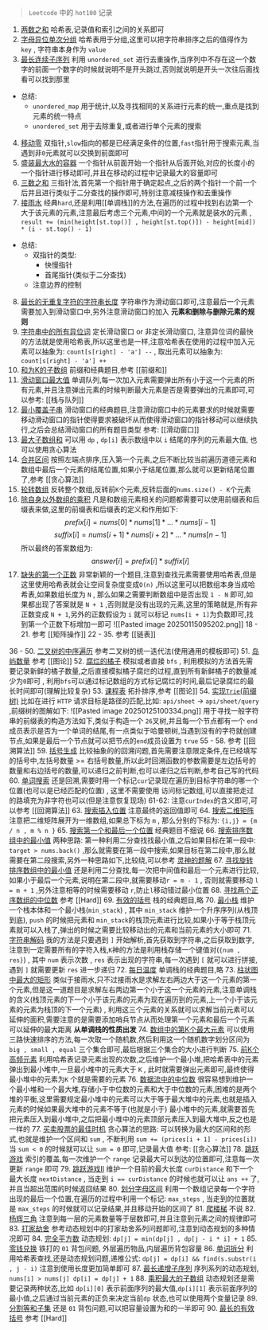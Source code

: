 > `Leetcode` 中的 `hot100` 记录
1. [两数之和](https://leetcode.cn/problems/two-sum/description/?envType=study-plan-v2&envId=top-100-liked) 哈希表,记录值和索引之间的关系即可
2. [字母异位单次分组](https://leetcode.cn/problems/group-anagrams/submissions/590138550/?envType=study-plan-v2&envId=top-100-liked) 哈希表用于分组,这里可以把字符串排序之后的值得作为 `key` , 字符串本身作为 `value`
3. [最长连续子序列](https://leetcode.cn/problems/longest-consecutive-sequence/?envType=study-plan-v2&envId=top-100-liked) 利用 `unordered_set` 进行去重操作,当序列中不存在这一个数字的前面一个数字的时候就说明不是开头跳过,否则就说明是开头一次往后面找看可以找到那里
- 总结: 
	- `unordered_map` 用于统计,以及寻找相同的关系进行元素的统一,重点是找到元素的统一特点
	- `unordered_set` 用于去除重复,或者进行单个元素的搜索
4. [移动零](https://leetcode.cn/problems/move-zeroes/submissions/590156805/?envType=study-plan-v2&envId=top-100-liked) 双指针,`slow`指向的都是已经满足条件的位置,`fast`指针用于搜索元素,当遇到非`0`元素就可以交换到前面即可
5. [盛装最大水的容器](https://leetcode.cn/problems/container-with-most-water/description/?envType=study-plan-v2&envId=top-100-liked) 一个指针从前面开始一个指针从后面开始,对应的长度小的一个指针进行移动即可,并且在移动的过程中记录最大的容量即可
6. [三数之和](https://leetcode.cn/problems/3sum/?envType=study-plan-v2&envId=top-100-liked) 三指针法,首先第一个指针用于确定起点,之后的两个指针一个前一个后并且进行类似于二分查找的操作即可,特别注意减枝操作和去重操作
7. [接雨水](https://leetcode.cn/problems/trapping-rain-water/description/?envType=study-plan-v2&envId=top-100-liked) 经典`hard`,还是利用[[单调栈]]的方法,在遍历的过程中找到右边第一个大于该元素的元素,注意最后考虑三个元素,中间的一个元素就是装水的元素 , `result += (min(height[st.top()] , height[st.top()]) - height[mid]) * (i - st.top() - 1)` 
- 总结: 
	- 双指针的类型:
		- 快慢指针
		- 首尾指针(类似于二分查找)
	- 注意边界的控制
8. [最长的无重复字符的字符串长度](https://leetcode.cn/problems/longest-substring-without-repeating-characters/?envType=study-plan-v2&envId=top-100-liked) 字符串作为滑动窗口即可,注意最后一个元素需要加入到滑动窗口中,另外注意滑动窗口的加入 **元素和删除与删除元素的规则**
9. [字符串中的所有异位词](https://leetcode.cn/problems/find-all-anagrams-in-a-string/submissions/590357930/?envType=study-plan-v2&envId=top-100-liked) 定长滑动窗口 or 非定长滑动窗口, 注意异位词的最快的方法就是使用哈希表,所以这里也是一样,注意哈希表在使用的过程中加入元素可以抽象为: `count[s[right] - 'a'] --`  , 取出元素可以抽象为:  `count[s[right] - 'a'] ++`   
10. [和为K的子数组](https://leetcode.cn/problems/subarray-sum-equals-k/?envType=study-plan-v2&envId=top-100-liked) 前缀和经典题目,参考 [[前缀和]] 
11. [滑动窗口最大值](https://leetcode.cn/problems/sliding-window-maximum/?envType=study-plan-v2&envId=top-100-liked) 单调队列,每一次加入元素需要弹出所有小于这一个元素的所有元素,并且注意弹出元素的时候判断最大元素是否是需要弹出的元素即可,可以参考: [[栈与队列]] 
12. [最小覆盖子串](https://leetcode.cn/problems/minimum-window-substring/description/?envType=study-plan-v2&envId=top-100-liked) 滑动窗口的经典题目,注意滑动窗口中的元素要求的时候就需要移动滑动窗口的指针使得要求被破坏从而使得滑动窗口的指针移动可以继续执行,之后会总结滑动窗口的所有题目类型 参考: [[滑动窗口]]  
13. [最大子数组和](https://leetcode.cn/problems/maximum-subarray/description/?envType=study-plan-v2&envId=top-100-liked) 可以用 `dp` , `dp[i]` 表示数组中以 `i` 结尾的序列的元素最大值, 也可以使用贪心算法
14. [合并区间](https://leetcode.cn/problems/merge-intervals/description/?envType=study-plan-v2&envId=top-100-liked) 按照左端点排序,压入第一个元素,之后不断比较当前遍历道德元素和数组中最后一个元素的结尾位置,如果小于结尾位置,那么就可以更新结尾位置了,参考 [[贪心算法]]  
15. [轮转数组](https://leetcode.cn/problems/rotate-array/description/?envType=study-plan-v2&envId=top-100-liked)  反转整个数组,反转前`K`个元素,反转后面的`nums.size() - K`个元素
16. [除自身以外数组的乘积](https://leetcode.cn/problems/product-of-array-except-self/?envType=study-plan-v2&envId=top-100-liked) 凡是和数组元素相关的问题都需要可以使用前缀表和后缀表来做,这里的前缀表和后缀表的定义和作用如下:
$$
prefix[i] = nums[0] * nums[1] * ... * nums[i - 1]
$$
$$
suffix[i] = nums[i + 1] * nums[i + 2] * ... * nums[n - 1]
$$
所以最终的答案数组为:
$$
answer[i] = prefix[i] * suffix[i]
$$
17. [缺失的第一个正数](https://leetcode.cn/problems/first-missing-positive/description/?envType=study-plan-v2&envId=top-100-liked) 非常新颖的一个题目,注意到查找元素需要使用哈希表,但是这里使用哈希表就会让空间复杂度变成`O(n)` ,所以这里可以把数组本身当成哈希表,如果数组长度为 `N` , 那么如果之需要判断数组中是否出现 `1 - N` 即可,如果都出现了答案就是 `N + 1` ,否则就是没有出现的元素,这里的策略就是,所有非正数变成 `N + 1`,另外的正数假设为 `i` 就可以标记 `nums[i + 1]`为负数即可,找到第一个正数下标增加一即可
![[Pasted image 20250115095202.png]]
18 - 21. 参考 [[矩阵操作]] 
22 - 35. 参考 [[链表]] 

36 - 50. [二叉树的中序遍历](https://leetcode.cn/studyplan/top-100-liked/) 参考二叉树的统一迭代法(使用通用的模板即可)
51. [岛屿数量](https://leetcode.cn/problems/number-of-islands/submissions/595073206/?envType=study-plan-v2&envId=top-100-liked)  参考 [[图论]] 
52. [腐烂的橘子](https://leetcode.cn/problems/rotting-oranges/submissions/595079877/?envType=study-plan-v2&envId=top-100-liked) 模拟或者直接 `bfs` , 利用模拟的方法首先需要记录新鲜的橘子数量,之后直接模拟橘子腐烂的过程,直到所有新鲜橘子的数量减少为`0`即可 , 利用`bfs`可以通过标记数组的方式标记腐烂的时间,最后记录腐烂的最长时间即可(理解比较复杂)
53. [课程表](https://leetcode.cn/problems/course-schedule/solutions/18806/course-schedule-tuo-bu-pai-xu-bfsdfsliang-chong-fa/?envType=study-plan-v2&envId=top-100-liked) 拓扑排序,参考 [[图论]] 
54. [实现`Trie`(前缀树)](https://leetcode.cn/problems/implement-trie-prefix-tree/description/?envType=study-plan-v2&envId=top-100-liked) 比如在进行 `HTTP` 请求目标是路径的匹配,比如: `api/sheet` -> `api/sheet/query` ,前缀树的图解如下:
![[Pasted image 20250125100334.png]]
用于寻找一般字符串的前缀表的构造方法如下,类似于构造一个 `26`叉树,并且每一个节点都有一个 `end`成员表示是否为一个单词的结尾,有一点类似于哈曼顿树,当遇到没有的字符就创建节点,如果是最后一个节点就可以把节点的`end`成员设置为 `true` 
55 - 58. 参考 [[回溯算法]]
59. [括号生成](https://leetcode.cn/problems/generate-parentheses/?envType=study-plan-v2&envId=top-100-liked) 比较抽象的的回溯问题,首先需要注意限定条件,在已经填写的括号中,左括号数量 >= 右括号数量,所以此时回溯函数的参数需要是左边括号的数量和右边括号的数量,可以递归之前判断,也可以递归之后判断,参考自己写的代码
60. [单词搜索](https://leetcode.cn/problems/word-search/description/?envType=study-plan-v2&envId=top-100-liked)  还是回溯,需要时用一个标记`cur`记录现在遍历到目标字符串的哪一个位置(也可以是已经匹配的位置) , 这里不需要使用 访问标记数组,可以直接把走过的路填充为非字符也可以(但是注意恢复现场)
61-62: 注意`curIndex`的含义即可,可以参考 [[回溯算法]] 
63. [搜索插入位置](https://leetcode.cn/problems/search-insert-position/description/?envType=study-plan-v2&envId=top-100-liked) 注意最终的返回值即可
64. [搜索二维矩阵](https://leetcode.cn/problems/search-a-2d-matrix/description/?envType=study-plan-v2&envId=top-100-liked) 注意把二维矩阵展开为一维数组,如果总下标为 `m` , 那么分别的下标为: `{i,j} = {m / n , m % n }` 
65. [搜索第一个和最后一个位置](https://leetcode.cn/problems/find-first-and-last-position-of-element-in-sorted-array/description/?envType=study-plan-v2&envId=top-100-liked) 经典题目不细说
66. [搜索排序数组中的最小值](https://leetcode.cn/problems/find-minimum-in-rotated-sorted-array/description/?envType=study-plan-v2&envId=top-100-liked)  两种思路: 第一种利用二分查找找最小值,之后如果目标在第一段中: `target > nums.back()` ,那么就需要在第一段中搜索,如果目标在第二段中,那么就需要在第二段搜索,另外一种思路如下,比较绕,可以参考 [灵神的题解](https://leetcode.cn/u/endlesscheng/) 
67. [寻找旋转排序数组中的最小值](https://leetcode.cn/problems/find-minimum-in-rotated-sorted-array/description/?envType=study-plan-v2&envId=top-100-liked) 还是利用二分查找,每一次把中间值和最后一个元素进行比较,如果小于最后一个元素,说明在第二段中,就需要移动`r = m - 1` , 否则就需要移动 `l = m + 1` ,另外注意相等的时候需要移动 `r`,防止`l`移动错过最小位置 
68. [寻找两个正序数组的中位数](https://leetcode.cn/problems/median-of-two-sorted-arrays/description/?envType=study-plan-v2&envId=top-100-liked)  参考 [[Hard]]
69. [有效的括号](https://leetcode.cn/problems/valid-parentheses/description/?envType=study-plan-v2&envId=top-100-liked) 栈的经典题目,略
70. [最小栈](https://leetcode.cn/problems/min-stack/submissions/595862003/?envType=study-plan-v2&envId=top-100-liked) 维护一个栈本体和一个最小栈(`min_stack`) , 其中 `min_stack` 维护一个升序序列(从栈顶到底), `push` 的时候把元素和 `min_stack`的栈顶元素进行比较,如果小于等于栈顶元素就可以入栈了,弹出的时候之需要比较移动出的元素和当前元素的大小即可 
71. [字符串解码](https://leetcode.cn/problems/decode-string/?envType=study-plan-v2&envId=top-100-liked) 我的方法是只要遇到 `]` 开始解析,首先获取到字符串,之后获取到数字,注意到一定需要所有的字符入栈,`K`神的方法是利用栈存储一个键值对(`{num , res}`) , 其中 `num` 表示次数 , `res` 表示出现的字符串,每一次遇到 `[` 就可以进行拼接,遇到 `]` 就需要更新 `res` 进一步递归
72. [每日温度](https://leetcode.cn/problems/daily-temperatures/description/?envType=study-plan-v2&envId=top-100-liked) 单调栈的经典题目,略
73. [柱状图中最大的矩形](https://leetcode.cn/problems/largest-rectangle-in-histogram/description/?envType=study-plan-v2&envId=top-100-liked)  类似于接雨水,只不过接雨水是求解左右两边大于这一个元素的第一个元素,但是这一道题目是求解左右两边第一个小于这一个元素的元素,注意单调栈的含义(栈顶元素的下一个小于该元素的元素为现在遍历到的元素,上一个小于该元素的元素为栈顶的下一个元素) , 利用这三个元素的关系就可以求解当前元素可以延伸的面积,需要注意的是需要添加哨兵节点从而处理第一个元素和最后一个元素可以延伸的最大距离 **从单调栈的性质出发**
74. [数组中的第K个最大元素](https://leetcode.cn/problems/kth-largest-element-in-an-array/description/?envType=study-plan-v2&envId=top-100-liked) 可以使用三路快速排序的方法,每一次取一个随机数,然后利用这一个随机数字划分区间为 `big , small , equal` 三个集合即可,最后根据三个集合的大小进行判断
75. [前K个高频元素](https://leetcode.cn/problems/top-k-frequent-elements/description/?envType=study-plan-v2&envId=top-100-liked) 利用哈希表记录元素出现的次数,之后维护一个最小堆,把哈希表中的元素弹出到最小堆中,一旦最小堆中的元素大于 `K` , 此时就需要弹出元素即可,最终使得最小堆中的元素为`K` 个就是需要的元素
76. [数据流中的中位数](https://leetcode.cn/problems/find-median-from-data-stream/description/?envType=study-plan-v2&envId=top-100-liked)  很容易想到维护一个最小堆和一个最大堆,存储小于中位数的元素和大于中位数的元素,困难的是两个堆的平衡,这里需要规定最小堆中的元素可以大于等于最大堆中的元素,也就是插入元素的时候如果最大堆中的元素不等于(也就是小于) 最小堆中的元素,就需要首先把元素压入到最小堆中,之后把最小堆中的元素顶部元素压入到最大堆中,反之也是一样的
77. [买卖股票的最佳时机](https://leetcode.cn/problems/best-time-to-buy-and-sell-stock/description/?envType=study-plan-v2&envId=top-100-liked)   贪心算法的思路: 可以转换为最大的区间和的形式,也就是维护一个区间和 `sum` , 不断利用 `sum += (prices[i + 1] - prices[i])` 当 `sum < 0` 的时候就可以让 `sum = 0` 即可,记录最大值 参考: [[贪心算法]]
78. [跳跃游戏](https://leetcode.cn/problems/jump-game/description/?envType=study-plan-v2&envId=top-100-liked) 索引的覆盖,每一次维护一个 `range` 记录最大可以到达的位置即可,注意每一次更新 `range` 即可
79. [跳跃游戏II](https://leetcode.cn/problems/jump-game-ii/?envType=study-plan-v2&envId=top-100-liked) 维护一个目前的最大长度 `curDistance` 和下一个最大长度 `nextDistance` , 当走到 `i == curDistance` 的时候也就可以让 `ans ++` 了,并且当超出范围的时候返回结果
80. [划分字母区间](https://leetcode.cn/problems/partition-labels/description/?envType=study-plan-v2&envId=top-100-liked) 利用一个数组记录每一个字符出现的最后一个位置,在遍历的过程中利用一个标记: `max_steps` , 当走到的位置就是 `max_steps` 的时候就可以记录结果,并且移动开始的区间了 
81. [爬楼梯](https://leetcode.cn/problems/climbing-stairs/description/?envType=study-plan-v2&envId=top-100-liked)   不说
82. [杨辉三角](https://leetcode.cn/problems/pascals-triangle/description/?envType=study-plan-v2&envId=top-100-liked) 注意到每一层的元素数量等于层数即可,并且注意到元素之间的规律即可
83. [打家劫舍](https://leetcode.cn/problems/house-robber/description/?envType=study-plan-v2&envId=top-100-liked) 参考动态规划中的打家劫舍系列问题即可,注意到动态规划的多种情况即可
84. [完全平方数](https://leetcode.cn/problems/perfect-squares/description/?envType=study-plan-v2&envId=top-100-liked) 动态规划:  `dp[j] = min(dp[j] , dp[j - i * i] + 1`
85. [零钱兑换](https://leetcode.cn/problems/coin-change/description/?envType=study-plan-v2&envId=top-100-liked) 铁打的 `01` 背包问题, 外层遍历物品,内层遍历背包容量
86. [单词拆分](https://leetcode.cn/problems/word-break/description/?envType=study-plan-v2&envId=top-100-liked) 利用哈希表查找,还是动态规划问题,递推公式: `dp[j] = dp[i] && find(s.substr(i , j - i)` 注意到使用长度更加简单即可
87. [最长递增子序列](https://leetcode.cn/problems/longest-increasing-subsequence?envType=study-plan-v2&envId=top-100-liked) 序列系列的动态规划, `nums[i] > nums[j] dp[i] = dp[j] + 1`
88. [乘积最大的子数组](https://leetcode.cn/problems/maximum-product-subarray/description/?envType=study-plan-v2&envId=top-100-liked) 动态规划还是需要记录两种状态,比如 `dp[i][0]` 表示前面序列的最大值,`dp[i][1]` 表示前面序列的最小值,之后通过当前元素的正负来决定当前`dp` 状态,也可以使用两个变量记录
89. [分割等和子集](https://leetcode.cn/problems/partition-equal-subset-sum/description/?envType=study-plan-v2&envId=top-100-liked) 还是 `01` 背包问题,可以把容量设置为和的一半即可
90. [最长的有效括号](https://leetcode.cn/problems/longest-valid-parentheses/description/?envType=study-plan-v2&envId=top-100-liked) 参考 [[Hard]] 













